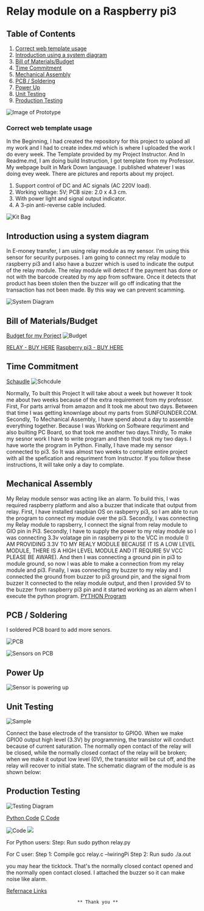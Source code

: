 
# Relay module on a Raspberry pi3 

## Table of Contents
1. [Correct web template usage](#correct-web-template-usage)
2. [Introduction using a system diagram](#introduction-using-a-system-diagram)
2. [Bill of Materials/Budget](#bill-of-materials/budget)
4. [Time Commitment](#time-commitment)
5. [Mechanical Assembly](#mechanical-assembly)
6. [PCB / Soldering](#pcb-soldering)
7. [Power Up](#power-up)
8. [Unit Testing](#unit-testing)
9. [Production Testing](#production-testing)


![Image of Prototype](https://raw.githubusercontent.com/VinoU/Bar-QR-code-scanners/master/Final%20Scrren.png)


### Correct web template usage

In the Beginning, I had created the repository for this project to uplaod all my work and I had to create index.md which is where I uploaded the work I do every week. The Template provided by my Project Instructor. And In Readme.md, I am doing build Instruction, I got template from my Professor. My webpage built in Mark Down langauage. I published whatever I was doing evey week. There are pictures and reports about my project.

1. Support control of DC and AC signals (AC 220V load).
2. Working voltage: 5V; PCB size: 2.0 x 4.3 cm.
3. With power light and signal output indicator.
4. A 3-pin anti-reverse cable included.

![Kit Bag](https://raw.githubusercontent.com/VinoU/Bar-QR-code-scanners/master/Pictures/IMG_3096.JPG) 


## Introduction using a system diagram

In E-money transfer, I am using relay module as my sensor. I’m using this sensor for security purposes. I am going to connect my relay module to raspberry pi3 and I also have a buzzer which is used to indicate the output of the relay module. The relay module will detect if the payment has done or not with the barcode created by my app from software. Once it detects that product has been stolen then the buzzer will go off indicating that the transaction has not been made. By this way we can prevent scamming.

![System Diagram](https://raw.githubusercontent.com/VinoU/Bar-QR-code-scanners/master/System%20Diagram.png)


## Bill of Materials/Budget

[Budget for my Porject](https://github.com/VinoU/Bar-QR-code-scanners/blob/master/Parts%20Budget%20Vino%20Uthayakumar%20-%20new.xlsx)
![Budget](https://raw.githubusercontent.com/VinoU/Bar-QR-code-scanners/master/BUDGET.png)

[RELAY - BUY HERE](https://www.amazon.ca/gp/product/B013GAGFOU/ref=oh_aui_detailpage_o01_s00?ie=UTF8&psc=1)
[Raspberry pi3 - BUY HERE](https://www.amazon.ca/gp/product/B01CCF6V3A/ref=oh_aui_detailpage_o02_s00?ie=UTF8&psc=1)



## Time Commitment


[Schaudle](https://github.com/VinoU/Bar-QR-code-scanners/blob/master/Vino%20Uthayakumar_Project%20Schedule.pdf)
![Schcdule](https://raw.githubusercontent.com/VinoU/Bar-QR-code-scanners/master/schedule.png)

Normally, To built this Project It will take about a week but however It took me about two weeks because of the extra requirement from my professor. First, For parts arrival from amazon and It took me about two days. Between that time I was getting knownlage about my parts from SUNFOUNDER.COM. Secondly, To Mechanical Assembly, I have spend about a day to assemble everything together. Because I was Working on Software requriment and also builting PC Board, so that took me another two days.Thirdly, To make my sesnor work I have to write program and then that took my two days. I have worte the program in Python. Finally, I have made my sensor connected to pi3. So It was almost two weeks to complate entire project with all the spefication and requriment from Instructor. If you follow these instructions, It will take only a day to complate.

## Mechanical Assembly

My Relay module sensor was acting like an alarm. To build this, I was required raspberry platform and also a buzzer that indicate that output from relay. First, I  have installed raspbian OS on rasbperry pi3, so I am able to run the program to connect my module over the pi3. Secondly, I was connecting my Relay module to rapsberry, I connect the signal from relay module to GIO pin in Pi3. Secondly, I have to supply the power to my relay module so I was connecting 3.3v volatage pin in raspberry pi to the VCC in module (I AM PROVIDING 3.3V TO MY REALY MODULE BECAUSE IT IS A LOW LEVEL MODULE, THERE IS A HIGH LEVEL MODULE AND IT REQURIE 5V VCC PLEASE BE AWARE). And then I was connecting a ground pin in pi3 to module ground, so now I was able to make a connection from my relay module and pi3. Finally, I was connecting my buzzer to my relay and I connected the ground from buzzer to pi3 ground pin, and the signal from buzzer It connected to the relay module output, and then I provided 5V to the buzzer from raspberry pi3 pin and it started working as an alarm when I execute the python program.
 [PYTHON Program]()
 
## PCB / Soldering
I soldered PCB board to add more senors.

![PCB](https://raw.githubusercontent.com/VinoU/Bar-QR-code-scanners/master/Pictures/IMG_3089.JPG)

![Sensors on PCB](https://raw.githubusercontent.com/VinoU/Bar-QR-code-scanners/master/Sensors%20ON%20PCB.jpg)


## Power Up
![Sensor is powering up](https://raw.githubusercontent.com/VinoU/Bar-QR-code-scanners/master/Light%20up.JPG)

## Unit Testing

![Sample](https://raw.githubusercontent.com/VinoU/Bar-QR-code-scanners/master/relayew.png)

Connect the base electrode of the transistor to GPIO0. When we make GPIO0 output high level (3.3V) by programming, the transistor will conduct because of current saturation. The normally open contact of the relay will be closed, while the normally closed contact of the relay will be broken; when we make it output low level (0V), the transistor will be cut off, and the relay will recover to initial state. The schematic diagram of the module is as shown below:

## Production Testing

![Testing Diagram](https://raw.githubusercontent.com/VinoU/Bar-QR-code-scanners/master/Sample.png)

[Python Code](https://raw.githubusercontent.com/VinoU/Bar-QR-code-scanners/master/relay.py)
[C Code](https://raw.githubusercontent.com/VinoU/Bar-QR-code-scanners/master/relay.c)

![Code](https://raw.githubusercontent.com/VinoU/Bar-QR-code-scanners/master/code.png)
![](https://raw.githubusercontent.com/VinoU/Bar-QR-code-scanners/master/c%20code.png)

For Python users:
Step: Run
sudo python relay.py


For C user:
Step 1: Compile
gcc relay.c –lwiringPi
Step 2: Run
sudo ./a.out

you may hear the ticktock. That's the normally closed contact opened and the normally open contact closed. I attached the buzzer so it can make noise like alarm.

[Refernace Links](https://www.sunfounder.com/learn/sensor-kit-v2-0-for-raspberry-pi-b-plus/lesson-4-relay-module-sensor-kit-v2-0-for-b-plus.html)

                              ** Thank you **
 
